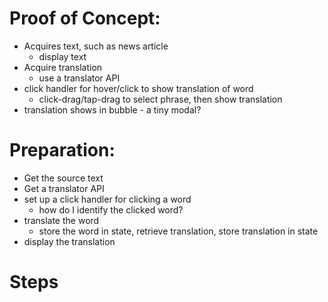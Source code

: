 
# Proof of Concept:

* Acquires text, such as news article <!-- use dummy text to start with, en español -->
	* display text
* Acquire translation
	* use a translator API
* click handler for hover/click to show translation of word
	* click-drag/tap-drag to select phrase, then show translation
* translation shows in bubble - a tiny modal?


# Preparation:
* Get the source text
* Get a translator API
* set up a click handler for clicking a word
	* how do I identify the clicked word?
* translate the word 
	* store the word in state, retrieve translation, store translation in state
* display the translation 



#  Steps  #